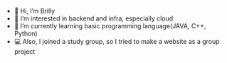 - 👋 Hi, I’m Brilly
- 👀 I’m interested in backend and infra, especially cloud
- 🌱 I’m currently learning basic programming language(JAVA, C++, Python)
- 💻 Also, I joined a study group, so I tried to make a website as a group project

<!---
Brilly-Bohyun/Brilly-Bohyun is a ✨ special ✨ repository because its `README.md` (this file) appears on your GitHub profile.
You can click the Preview link to take a look at your changes.
--->
